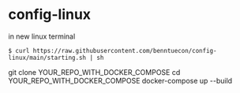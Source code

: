 # config-linux

in new linux terminal

```
$ curl https://raw.githubusercontent.com/benntuecon/config-linux/main/starting.sh | sh
```
git clone YOUR_REPO_WITH_DOCKER_COMPOSE
cd YOUR_REPO_WITH_DOCKER_COMPOSE
docker-compose up --build
